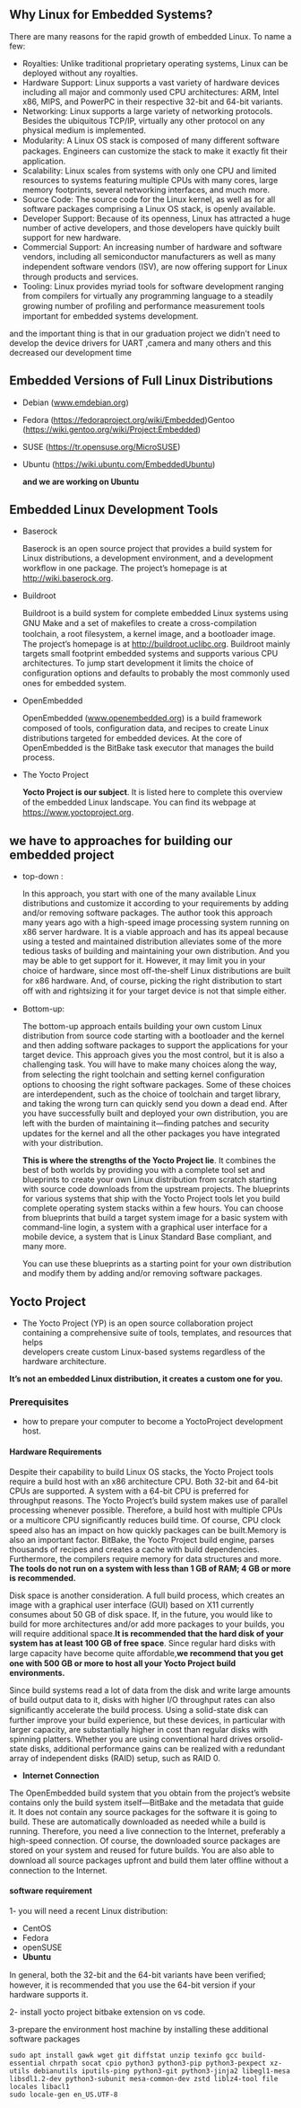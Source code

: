 ## Why Linux for Embedded Systems?
There are many reasons for the rapid growth of embedded
Linux. 
To name a few:
- Royalties: Unlike traditional proprietary operating systems, Linux can be deployed without any royalties.
- Hardware Support: Linux supports a vast variety of hardware devices including all major and commonly used CPU architectures: ARM, Intel x86, MIPS, and PowerPC in their respective 32-bit and 64-bit variants.
- Networking: Linux supports a large variety of networking protocols. Besides the ubiquitous TCP/IP, virtually any other protocol on any physical medium is implemented.
- Modularity: A Linux OS stack is composed of many diﬀerent software packages. Engineers can customize the stack to make it exactly ﬁt their application.
- Scalability: Linux scales from systems with only one CPU and limited resources to systems featuring multiple CPUs with many cores, large memory footprints, several networking interfaces, and much more.
- Source Code: The source code for the Linux kernel, as well as for all software packages comprising a Linux OS stack, is openly available.
- Developer Support: Because of its openness, Linux has attracted a huge number of active developers, and those developers have quickly built support for new hardware.
- Commercial Support: An increasing number of hardware and software vendors, including all semiconductor manufacturers as well as many independent software vendors (ISV), are now oﬀering support for Linux through products and services.
- Tooling: Linux provides myriad tools for software development ranging from compilers for virtually any programming language to a steadily growing number of proﬁling and performance measurement tools important for embedded systems development.

and the important thing is that in our graduation project we didn't need to develop the device drivers for UART ,camera and many others and this decreased our development time

## Embedded Versions of Full Linux Distributions
- Debian (www.emdebian.org)
- Fedora (https://fedoraproject.org/wiki/Embedded)Gentoo (https://wiki.gentoo.org/wiki/Project:Embedded)
- SUSE (https://tr.opensuse.org/MicroSUSE)
- Ubuntu (https://wiki.ubuntu.com/EmbeddedUbuntu)

  **and we are working on Ubuntu**

## Embedded Linux Development Tools
- Baserock

    Baserock is an open source project that provides a build system for Linux distributions, a development environment, and a development workﬂow in one package.
    The project’s homepage is at http://wiki.baserock.org.

- Buildroot

    Buildroot is a build system for complete embedded Linux systems using GNU Make and a set of makeﬁles to create a cross-compilation toolchain, a root ﬁlesystem, a kernel image, and a bootloader image. The project’s homepage is at  http://buildroot.uclibc.org.
    Buildroot mainly targets small footprint embedded systems and supports various CPU architectures. To jump start development it limits the choice of conﬁguration options and defaults to probably the most commonly used ones for embedded system.

- OpenEmbedded

    OpenEmbedded (www.openembedded.org) is a build framework composed of tools, conﬁguration data, and recipes to create Linux distributions targeted for embedded devices. At the core of OpenEmbedded is the BitBake task executor that manages the build process.

- The Yocto Project

    **Yocto Project is our subject**. It is listed here to complete this overview of the embedded Linux landscape. 
    You can ﬁnd its webpage at https://www.yoctoproject.org.

## we have to approaches for building our embedded project
- top-down :

    In this approach, you start with one of the many
    available Linux distributions and customize it according to your requirements by adding and/or removing software packages.
    The author took this approach many years ago with a high-speed image processing system running on x86 server hardware. It is a viable approach and has its appeal because using a tested and maintained distribution alleviates some of the more tedious tasks of building and maintaining your own distribution. And you may be able to get support for it.
    However, it may limit you in your choice of hardware, since most oﬀ-the-shelf Linux distributions are built for x86 hardware. And, of course, picking the right distribution to start oﬀ with and rightsizing it for your target device is not that simple either.


- Bottom-up: 

    The bottom-up approach entails building your own custom Linux distribution from source code starting with a bootloader and the kernel and then adding software packages to support the applications for your target device. This approach gives you the most control, but it is also a challenging task. You will have to make many choices along the way, from selecting the right toolchain and setting kernel conﬁguration options to choosing the right software packages. Some of these choices are interdependent, such as the choice of toolchain and target library, and taking the wrong turn can quickly send you
    down a dead end. After you have successfully built and deployed your own distribution, you are left with the burden of maintaining it—ﬁnding patches and security updates for the kernel and all the other packages you have integrated with your distribution.

    **This is where the strengths of the Yocto Project lie**. It combines the best of both worlds by providing you with a complete tool set and blueprints to create your own Linux distribution from scratch starting with source code downloads from the upstream projects. 
    The blueprints for various systems that ship with the Yocto Project tools let you build complete operating system stacks within a few hours. 
    You can choose from blueprints that build a target system image for a basic system with command-line login, a system with a graphical user interface for a mobile device, a system that is Linux Standard Base compliant, and many more.

    You can use these blueprints as a starting point for your own distribution and modify them by adding and/or removing software packages.

## Yocto Project
- The Yocto Project (YP) is an open source collaboration project containing a comprehensive suite of tools, templates, and resources that helps   
  developers create custom Linux-based systems regardless of the hardware architecture.

**It’s not an embedded Linux distribution, it creates a custom one for you.**

### Prerequisites

- how to prepare your computer to become a YoctoProject development host.

#### Hardware Requirements
Despite their capability to build Linux OS stacks, the Yocto Project tools require a build host with an x86 architecture CPU.
Both 32-bit and 64-bit CPUs are supported. A system with a 64-bit CPU is preferred for throughput reasons. The Yocto Project’s build system makes use of parallel processing whenever possible. Therefore, a build host with multiple CPUs or a multicore CPU signiﬁcantly reduces build time. Of course, CPU clock speed also has an impact on how quickly packages can be built.Memory is also an important factor. BitBake, the Yocto Project build engine, parses thousands of recipes and creates a cache with build dependencies. Furthermore, the compilers require memory for data structures and more. 
**The tools do not run on a system with less than 1 GB of RAM; 4 GB or more is recommended.**

Disk space is another consideration. A full build process, which creates an image with a graphical user interface (GUI) based on X11 currently consumes about 50 GB of disk space. If, in the future, you would like to build for more architectures and/or add more packages to your builds, you will require additional space.**It is recommended that the hard disk of your system has at least 100 GB of free space**. Since regular hard disks with large
capacity have become quite aﬀordable,**we recommend that you get one with 500 GB or more to host all your Yocto Project build environments.**

Since build systems read a lot of data from the disk and write large amounts of build output data to it, disks with higher I/O throughput rates can also signiﬁcantly accelerate the build process.
Using a solid-state disk can further improve your build experience, but these devices, in particular with larger capacity, are substantially higher in cost than regular disks with spinning platters. Whether you are using conventional hard drives orsolid-state disks, additional performance gains can be realized with a redundant array of independent disks (RAID) setup, such as RAID 0.

- **Internet Connection**

The OpenEmbedded build system that you obtain from the project’s website contains only the build system itself—BitBake and the metadata that guide it. It does not contain any source packages for the software it is going to build. These are automatically downloaded as needed while a build is running.
Therefore, you need a live connection to the Internet, preferably a high-speed connection.
Of course, the downloaded source packages are stored on your system and reused for future builds. You are also able to download all source packages upfront and build them later oﬄine without a connection to the Internet.

#### software requirement
1- you will need a recent Linux distribution:
- CentOS
- Fedora
- openSUSE
- **Ubuntu**

In general, both the 32-bit and the 64-bit variants have been veriﬁed; however, it is recommended that you use the 64-bit version if your hardware supports it.

2- install yocto project bitbake extension on vs code.

3-prepare the environment host machine by installing these additional software packages 

    sudo apt install gawk wget git diffstat unzip texinfo gcc build-essential chrpath socat cpio python3 python3-pip python3-pexpect xz-utils debianutils iputils-ping python3-git python3-jinja2 libegl1-mesa libsdl1.2-dev python3-subunit mesa-common-dev zstd liblz4-tool file locales libacl1
    sudo locale-gen en_US.UTF-8